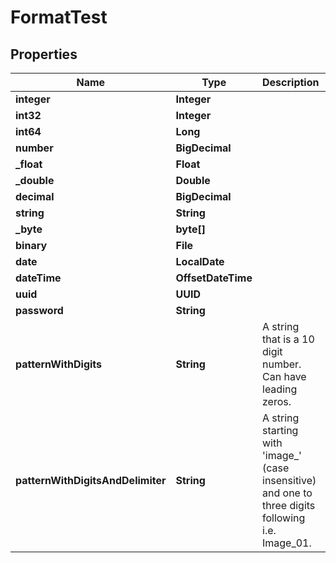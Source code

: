 

# FormatTest


## Properties

| Name | Type | Description | Notes |
|------------ | ------------- | ------------- | -------------|
|**integer** | **Integer** |  |  [optional] |
|**int32** | **Integer** |  |  [optional] |
|**int64** | **Long** |  |  [optional] |
|**number** | **BigDecimal** |  |  |
|**_float** | **Float** |  |  [optional] |
|**_double** | **Double** |  |  [optional] |
|**decimal** | **BigDecimal** |  |  [optional] |
|**string** | **String** |  |  [optional] |
|**_byte** | **byte[]** |  |  |
|**binary** | **File** |  |  [optional] |
|**date** | **LocalDate** |  |  |
|**dateTime** | **OffsetDateTime** |  |  [optional] |
|**uuid** | **UUID** |  |  [optional] |
|**password** | **String** |  |  |
|**patternWithDigits** | **String** | A string that is a 10 digit number. Can have leading zeros. |  [optional] |
|**patternWithDigitsAndDelimiter** | **String** | A string starting with &#39;image_&#39; (case insensitive) and one to three digits following i.e. Image_01. |  [optional] |


